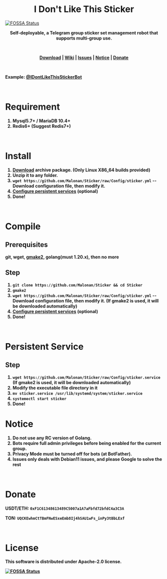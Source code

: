 # <center><strong>I Don't Like This Sticker</strong></center>
[![FOSSA Status](https://app.fossa.com/api/projects/git%2Bgithub.com%2FMalonan%2FSticker.svg?type=shield)](https://app.fossa.com/projects/git%2Bgithub.com%2FMalonan%2FSticker?ref=badge_shield)


<p align="center"><strong>Self-deployable, a Telegram group sticker set management robot that supports multi-group use.<strong></p>


<br>
<p align="center"><a href="https://github.com/Malonan/Sticker/releases">Download</a> | <a href="https://github.com/Malonan/Sticker/tree/master/wiki">Wiki</a> | <a href="https://github.com/Malonan/Sticker/issues">Issues</a> | <a href="#notice">Notice</a> | <a href="#donate">Donate</a> </p>


<br>

Example: <a href="https://t.me/IDontLikeThisStickerBot">@IDontLikeThisStickerBot</a>


<br>

# Requirement

1. Mysql5.7+ / MariaDB 10.4+
2. Redis6+ (Suggest Redis7+)

<br>

# Install

1. [Download](https://github.com/Malonan/Sticker/releases) archive package. (Only Linux X86_64 builds provided)
2. Unzip it to any folder.
3. `wget https://github.com/Malonan/Sticker/raw/Config/sticker.yml` -- Download configuration file, then modify it.
4. [Configure persistent services](#persistent-service) (optional)
5. Done!

<br>

# Compile

## Prerequisites

git, wget, [gmake2](https://github.com/3JoB/gmake2), golang(must 1.20.x), then no more
<br>

## Step
1. `git clone https://github.com/Malonan/Sticker && cd Sticker`
2. `gmake2`
3. `wget https://github.com/Malonan/Sticker/raw/Config/sticker.yml` -- Download configuration file, then modify it. (If gmake2 is used, it will be downloaded automatically)
4. [Configure persistent services](#persistent-service) (optional)
5. Done!

<br>

# Persistent Service
## Step

1. `wget https://github.com/Malonan/Sticker/raw/Config/sticker.service` (If gmake2 is used, it will be downloaded automatically)
2. Modify the executable file directory in it
3. `mv sticker.service /usr/lib/systemd/system/sticker.service`
4. `systemectl start sticker`
5. Done!

# Notice

1. Do not use any RC version of Golang.
2. Bots require full admin privileges before being enabled for the current group.
3. Privacy Mode must be turned off for bots (at BotFather).
4. Issues only deals with Debian11 issues, and please Google to solve the rest


<br>

# Donate

USDT/ETH: `0xF1C61348613489C5007a1A7aFbfd72bfdC4a3C3A`

TON: `UQCKEwhmCtTBmFNwESxeEmb8Ij4hSAU1wFs_inPy3tBbLExf`


<br>

# License
This software is distributed under Apache-2.0 license.

[![FOSSA Status](https://app.fossa.com/api/projects/git%2Bgithub.com%2FMalonan%2FSticker.svg?type=large)](https://app.fossa.com/projects/git%2Bgithub.com%2FMalonan%2FSticker?ref=badge_large)